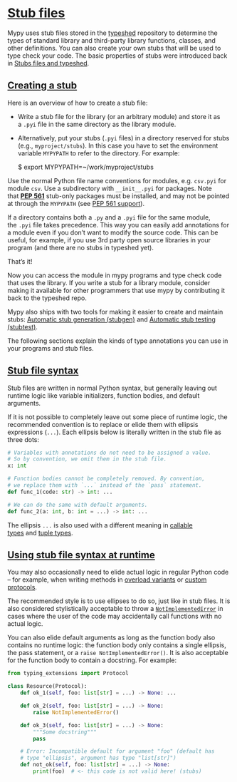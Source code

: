 # [Stub files](https://mypy.readthedocs.io/en/stable/stubs.html#stub-files "Permalink to this headline")

Mypy uses stub files stored in the [typeshed](https://github.com/python/typeshed) repository to determine the types of standard library and third-party library functions, classes, and other definitions. You can also create your own stubs that will be used to type check your code. The basic properties of stubs were introduced back in [Stubs files and typeshed](https://mypy.readthedocs.io/en/stable/getting_started.html#stubs-intro).

## [Creating a stub](https://mypy.readthedocs.io/en/stable/stubs.html#creating-a-stub "Permalink to this headline")

Here is an overview of how to create a stub file:

- Write a stub file for the library (or an arbitrary module) and store it as a `.pyi` file in the same directory as the library module.

- Alternatively, put your stubs (`.pyi` files) in a directory reserved for stubs (e.g., `myproject/stubs`). In this case you have to set the environment variable `MYPYPATH` to refer to the directory. For example:

    $ export MYPYPATH=~/work/myproject/stubs

Use the normal Python file name conventions for modules, e.g. `csv.pyi` for module `csv`. Use a subdirectory with `__init__.pyi` for packages. Note that [**PEP 561**](https://peps.python.org/pep-0561/) stub-only packages must be installed, and may not be pointed at through the `MYPYPATH` (see [PEP 561 support](https://mypy.readthedocs.io/en/stable/installed_packages.html#installed-packages)).

If a directory contains both a `.py` and a `.pyi` file for the same module, the `.pyi` file takes precedence. This way you can easily add annotations for a module even if you don’t want to modify the source code. This can be useful, for example, if you use 3rd party open source libraries in your program (and there are no stubs in typeshed yet).

That’s it!

Now you can access the module in mypy programs and type check code that uses the library. If you write a stub for a library module, consider making it available for other programmers that use mypy by contributing it back to the typeshed repo.

Mypy also ships with two tools for making it easier to create and maintain stubs: [Automatic stub generation (stubgen)](https://mypy.readthedocs.io/en/stable/stubgen.html#stubgen) and [Automatic stub testing (stubtest)](https://mypy.readthedocs.io/en/stable/stubtest.html#stubtest).

The following sections explain the kinds of type annotations you can use in your programs and stub files.

## [Stub file syntax](https://mypy.readthedocs.io/en/stable/stubs.html#stub-file-syntax "Permalink to this headline")

Stub files are written in normal Python syntax, but generally leaving out runtime logic like variable initializers, function bodies, and default arguments.

If it is not possible to completely leave out some piece of runtime logic, the recommended convention is to replace or elide them with ellipsis expressions (`...`). Each ellipsis below is literally written in the stub file as three dots:

```python
# Variables with annotations do not need to be assigned a value.
# So by convention, we omit them in the stub file.
x: int

# Function bodies cannot be completely removed. By convention,
# we replace them with `...` instead of the `pass` statement.
def func_1(code: str) -> int: ...

# We can do the same with default arguments.
def func_2(a: int, b: int = ...) -> int: ...
```

The ellipsis `...` is also used with a different meaning in [callable types](https://mypy.readthedocs.io/en/stable/kinds_of_types.html#callable-types) and [tuple types](https://mypy.readthedocs.io/en/stable/kinds_of_types.html#tuple-types).

## [Using stub file syntax at runtime](https://mypy.readthedocs.io/en/stable/stubs.html#using-stub-file-syntax-at-runtime "Permalink to this headline")

You may also occasionally need to elide actual logic in regular Python code – for example, when writing methods in [overload variants](https://mypy.readthedocs.io/en/stable/more_types.html#function-overloading) or [custom protocols](https://mypy.readthedocs.io/en/stable/protocols.html#protocol-types).

The recommended style is to use ellipses to do so, just like in stub files. It is also considered stylistically acceptable to throw a [`NotImplementedError`](https://docs.python.org/3/library/exceptions.html#NotImplementedError "(in Python v3.11)") in cases where the user of the code may accidentally call functions with no actual logic.

You can also elide default arguments as long as the function body also contains no runtime logic: the function body only contains a single ellipsis, the pass statement, or a `raise NotImplementedError()`. It is also acceptable for the function body to contain a docstring. For example:

```python
from typing_extensions import Protocol

class Resource(Protocol):
    def ok_1(self, foo: list[str] = ...) -> None: ...

    def ok_2(self, foo: list[str] = ...) -> None:
        raise NotImplementedError()

    def ok_3(self, foo: list[str] = ...) -> None:
        """Some docstring"""
        pass

    # Error: Incompatible default for argument "foo" (default has
    # type "ellipsis", argument has type "list[str]")
    def not_ok(self, foo: list[str] = ...) -> None:
        print(foo)  # <- this code is not valid here! (stubs)
```
